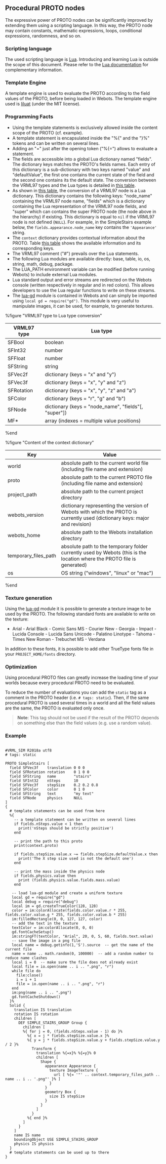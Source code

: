 ## Procedural PROTO nodes

The expressive power of PROTO nodes can be significantly improved by extending them using a scripting language.
In this way, the PROTO node may contain constants, mathematic expressions, loops, conditional expressions, randomness, and so on.

### Scripting language

The used scripting language is [Lua](http://www.lua.org).
Introducing and learning Lua is outside the scope of this document.
Please refer to the [Lua documentation](http://www.lua.org/docs.html) for complementary information.

### Template Engine

A template engine is used to evaluate the PROTO according to the field values of the PROTO, before being loaded in Webots.
The template engine used is [liluat](https://github.com/FSMaxB/liluat) (under the MIT license).

### Programming Facts

- Using the template statements is exclusively allowed inside the content scope of the PROTO (cf.
example).
- A template statement is encapsulated inside the "%{" and the "}%" tokens and can be written on several lines.
- Adding an "=" just after the opening token ("%{=") allows to evaluate a statement.
- The fields are accessible into a global Lua dictionary named "fields".
The dictionary keys matches the PROTO's fields names.
Each entry of this dictionary is a sub-dictionary with two keys named "value" and "defaultValue", the first one contains the current state of the field and the second one contains its the default state.
The conversion between the VRML97 types and the Lua types is detailed in [this table](#vrml-type-to-lua-type-conversion).
- As shown in [this table](#vrml-type-to-lua-type-conversion), the conversion of a VRML97 node is a Lua dictionary.
This dictionary contains the following keys: "node\_name" containing the VRML97 node name, "fields" which is a dictionary containing the Lua representation of the VRML97 node fields, and "super" which can contains the super PROTO node (the node above in the hierarchy) if existing.
This dictionary is equal to `nil` if the VRML97 node is not defined (`NULL`).
For example, in the SimpleStairs example below, the `fields.appearance.node_name` key contains the `'Appearance'` string.
- The `context` dictionary provides contextual information about the PROTO.
Table [this table](#content-of-the-context-dictionary) shows the available information and its corresponding keys.
- The VRML97 comment ("#") prevails over the Lua statements.
- The following Lua modules are available directly: base, table, io, os, string, math, debug, package.
- The LUA\_PATH environment variable can be modified (before running Webots) to include external Lua modules.
- Lua standard output and error streams are redirected on the Webots console (written respectively in regular and in red colors).
This allows developers to use the Lua regular functions to write on these streams.
- The [lua-gd](http://ittner.github.io/lua-gd) module is contained in Webots and can simply be imported using `local gd = require("gd")`.
This module is very useful to manipulate images, it can be used, for example, to generate textures.

%figure "VRML97 type to Lua type conversion"

| VRML97 type  | Lua type                                              |
| ------------ | ----------------------------------------------------- |
| SFBool       | boolean                                               |
| SFInt32      | number                                                |
| SFFloat      | number                                                |
| SFString     | string                                                |
| SFVec2f      | dictionary (keys = "x" and "y")                       |
| SFVec3f      | dictionary (keys = "x", "y" and "z")                  |
| SFRotation   | dictionary (keys = "x", "y", "z" and "a")             |
| SFColor      | dictionary (keys = "r", "g" and "b")                  |
| SFNode       | dictionary (keys = "node\_name", "fields"[, "super"]) |
| MF*          | array (indexes = multiple value positions)            |

%end

%figure "Content of the context dictionary"

| Key                     | Value                                                                                                                                |
| ----------------------- | ------------------------------------------------------------------------------------------------------------------------------------ |
| world                   | absolute path to the current world file (including file name and extension)                                                          |
| proto                   | absolute path to the current PROTO file (including file name and extension)                                                          |
| project\_path           | absolute path to the current project directory                                                                                       |
| webots\_version         | dictionary representing the version of Webots with which the PROTO is currently used (dictionary keys: major and revision)           |
| webots\_home            | absolute path to the Webots installation directory                                                                                   |
| temporary\_files\_path  | absolute path to the temporary folder currently used by Webots (this is the location where the PROTO file is generated)              |
| os                      | OS string ("windows", "linux" or "mac")                                                                                              |

%end

### Texture generation

Using the [lua-gd](http://ittner.github.io/lua-gd) module it is possible to generate a texture image to be used by the PROTO.
The following standard fonts are available to write on the texture:

 - Arial  - Arial Black  - Comic Sans MS  - Courier New  - Georgia  - Impact  - Lucida Console  - Lucida Sans Unicode  - Palatino Linotype  - Tahoma  - Times New Roman  - Trebuchet MS  - Verdana

In addition to these fonts, it is possible to add other TrueType fonts file in your `PROJECT_HOME/fonts` directory.

### Optimization

Using procedural PROTO files can greatly increase the loading time of your worlds because every procedural PROTO need to be evaluated.

To reduce the number of evaluations you can add the `static` tag as a comment in the PROTO header (i.e. `# tags: static`).
Then, if the same procedural PROTO is used several times in a world and all the field values are the same, the PROTO is evaluated only once.
> **Note**: This tag should not be used if the result of the PROTO depends on something else than the field values (e.g. use a random value).

### Example

```

#VRML_SIM R2018a utf8
# tags: static

PROTO SimpleStairs [
  field SFVec3f    translation 0 0 0
  field SFRotation rotation    0 1 0 0
  field SFString   name        "stairs"
  field SFInt32    nSteps      10
  field SFVec3f    stepSize    0.2 0.2 0.8
  field SFColor    color       0 1 0
  field SFString   text        "my text"
  field SFNode     physics     NULL
]
{
  # template statements can be used from here
  %{
    -- a template statement can be written on several lines
    if fields.nSteps.value < 1 then
      print('nSteps should be strictly positive')
    end

    -- print the path to this proto
    print(context.proto)

    if fields.stepSize.value.x ~= fields.stepSize.defaultValue.x then
      print('The X step size used is not the default one')
    end

    -- print the mass inside the physics node
    if fields.physics.value then
      print (fields.physics.value.fields.mass.value)
    end

   -- load lua-gd module and create a uniform texture
   local gd = require("gd")
   local debug = require("debug")
   local im = gd.createTrueColor(128, 128)
   color = im:colorAllocate(fields.color.value.r * 255, fields.color.value.g * 255, fields.color.value.b * 255)
   im:filledRectangle(0, 0, 127, 127, color)
   -- add the text in the texture
   textColor = im:colorAllocate(0, 0, 0)
   gd.fontCacheSetup()
   im:stringFT(textColor, "Arial", 20, 0, 5, 60, fields.text.value)
   -- save the image in a png file
   local name = debug.getinfo(1,'S').source  -- get the name of the current file
   name = name .. math.random(0, 100000)  -- add a random number to reduce name clashes
   local i = 0  -- make sure the file does not already exist
   local file = io.open(name .. i .. ".png", "r")
   while file do
     file:close()
     i = i + 1
     file = io.open(name .. i .. ".png", "r")
   end
   im:png(name .. i .. ".png")
   gd.fontCacheShutdown()
  }%
  Solid {
    translation IS translation
    rotation IS rotation
    children [
      DEF SIMPLE_STAIRS_GROUP Group {
        children [
        %{ for j = 0, (fields.nSteps.value - 1) do }%
          %{ x = j * fields.stepSize.value.x }%
          %{ y = j * fields.stepSize.value.y + fields.stepSize.value.y / 2 }%
            Transform {
              translation %{=x}% %{=y}% 0
              children [
                Shape {
                  appearance Appearance {
                    texture ImageTexture {
                      url [ %{= '"' .. context.temporary_files_path .. name .. i .. '.png"' }% ]
                    }
                  }
                  geometry Box {
                    size IS stepSize
                  }
                }
              ]
            }
          %{ end }%
        ]
      }
    ]
    name IS name
    boundingObject USE SIMPLE_STAIRS_GROUP
    physics IS physics
  }
  # template statements can be used up to there
}
```
